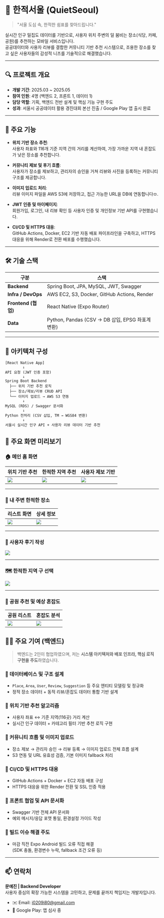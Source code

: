 # 🌿 한적서울 (QuietSeoul)

> "서울 도심 속, 한적한 쉼표를 찾아드립니다."

실시간 인구 밀집도 데이터를 기반으로, 사용자 위치 주변의 덜 붐비는 장소(식당, 카페, 공원)를 추천하는 모바일 서비스입니다.  
공공데이터와 사용자 리뷰를 결합한 커뮤니티 기반 추천 시스템으로, 조용한 장소를 찾고 싶은 사용자들의 감성적 니즈를 기술적으로 해결했습니다.

---

## 🔍 프로젝트 개요

- **개발 기간**: 2025.03 ~ 2025.05  
- **참여 인원**: 4명 (백엔드 2, 프론트 1, 데이터 1)  
- **담당 역할**: 기획, 백엔드 전반 설계 및 핵심 기능 구현 주도
- **성과**: 서울시 공공데이터 활용 경진대회 본선 진출 / Google Play 앱 출시 완료

---

## 🌟 주요 기능

- **위치 기반 장소 추천**:  
  사용자 좌표와 116개 기준 지역 간의 거리를 계산하여, 가장 가까운 지역 내 혼잡도가 낮은 장소를 추천합니다.

- **커뮤니티 제보 및 후기 흐름**:  
  사용자가 장소를 제보하고, 관리자의 승인을 거쳐 리뷰와 사진을 등록하는 커뮤니티 구조를 제공합니다.

- **이미지 업로드 처리**:  
  리뷰 이미지 파일을 AWS S3에 저장하고, 접근 가능한 URL을 DB에 연동합니다ㅁ.

- **JWT 인증 및 마이페이지**:  
  회원가입, 로그인, 내 리뷰 확인 등 사용자 인증 및 개인정보 기반 API를 구현했습니다.

- **CI/CD 및 HTTPS 대응**:  
  GitHub Actions, Docker, EC2 기반 자동 배포 파이프라인을 구축하고, HTTPS 대응을 위해 Render로 전환 배포를 수행했습니다.

---

## 🛠 기술 스택

| 구분 | 스택 |
|------|------|
| **Backend** | Spring Boot, JPA, MySQL, JWT, Swagger |
| **Infra / DevOps** | AWS EC2, S3, Docker, GitHub Actions, Render |
| **Frontend (협업)** | React Native (Expo Router) |
| **Data** | Python, Pandas (CSV → DB 삽입, EPSG 좌표계 변환) |

---

## 🧩 아키텍처 구성

```plaintext
[React Native App]
        ↓
API 요청 (JWT 인증 포함)
        ↓
Spring Boot Backend
  ├── 위치 기반 추천 로직
  ├── 장소/제보/리뷰 CRUD API
  └── 이미지 업로드 → AWS S3 연동
        ↓
MySQL (RDS) / Swagger 문서화
        ↓
Python 전처리 (CSV 삽입, TM → WGS84 변환)
        ↓
서울시 실시간 인구 API + 사용자 리뷰 데이터 기반 추천
```

## 📸 주요 화면 미리보기

### 🏠 메인 홈 화면
| 위치 기반 추천 | 한적한 지역 추천 | 사용자 제보 기반 |
|----------------|------------------|------------------|
| ![](./assets/main1.jpeg) | ![](./assets/main2.jpeg) | ![](./assets/main3.jpeg) |

---

### 📍 내 주변 한적한 장소
| 리스트 화면 | 상세 정보 |
|-------------|-----------|
| ![](./assets/hanjeokhan.jpeg) | ![](./assets/place_detail.jpeg) |

---

### 🧾 사용자 후기 작성
![](./assets/review.jpeg)

---

### 🗺 한적한 지역 구 선택
![](./assets/hanjeokhan_gu.jpeg)

---

### 🌳 공원 추천 및 예상 혼잡도
| 공원 리스트 | 혼잡도 분석 |
|-------------|-------------|
| ![](./assets/hanjeok_park.jpeg) | ![](./assets/park_detail.jpeg) |


## 🙋‍♀️ 주요 기여 (백엔드)

> 백엔드는 2인이 협업하였으며, 저는 **시스템 아키텍처와 배포 인프라, 핵심 로직 구현을 주도**하였습니다.

### 🔹 데이터베이스 및 구조 설계
- `Place`, `Area`, `User`, `Review`, `Suggestion` 등 주요 엔티티 모델링 및 정규화
- 정적 장소 데이터 + 동적 리뷰/혼잡도 데이터 통합 기반 설계

### 🔹 위치 기반 추천 알고리즘
- 사용자 좌표 ↔ 기준 지역(116곳) 거리 계산
- 실시간 인구 데이터 + 카테고리 필터 기반 추천 로직 구현

### 🔹 커뮤니티 흐름 및 이미지 업로드
- 장소 제보 → 관리자 승인 → 리뷰 등록 → 이미지 업로드 전체 흐름 설계
- S3 연동 및 URL 유효성 검증, 기본 이미지 fallback 처리

### 🔹 CI/CD 및 HTTPS 대응
- GitHub Actions + Docker + EC2 자동 배포 구성
- HTTPS 대응을 위한 Render 전환 및 SSL 인증 적용

### 🔹 프론트 협업 및 API 문서화
- Swagger 기반 전체 API 문서화
- 예외 메시지/응답 포맷 통일, 환경설정 가이드 작성

### 🔹 빌드 이슈 해결 주도
- 마감 직전 Expo Android 빌드 오류 직접 해결  
  (SDK 충돌, 환경변수 누락, fallback 조건 오류 등)

---

## 📫 연락처

**문예진 | Backend Developer**  
사용자 중심의 확장 가능한 시스템을 고민하고, 문제를 끝까지 책임지는 개발자입니다.

- ✉️ Email: i0209i80@gmail.com  
- 📱 Google Play: 앱 심사 중
